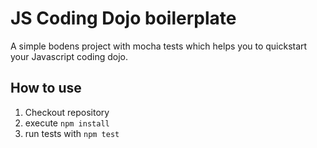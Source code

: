 # JS Coding Dojo boilerplate
A simple bodens project with mocha tests which helps you to quickstart your Javascript coding dojo.

## How to use
1. Checkout repository
2. execute `npm install`
3. run tests with `npm test`
